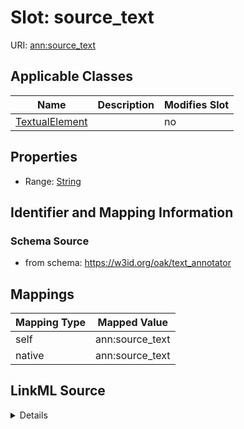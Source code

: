 

# Slot: source_text



URI: [ann:source_text](https://w3id.org/linkml/text_annotator/source_text)



<!-- no inheritance hierarchy -->





## Applicable Classes

| Name | Description | Modifies Slot |
| --- | --- | --- |
| [TextualElement](TextualElement.md) |  |  no  |







## Properties

* Range: [String](String.md)





## Identifier and Mapping Information







### Schema Source


* from schema: https://w3id.org/oak/text_annotator




## Mappings

| Mapping Type | Mapped Value |
| ---  | ---  |
| self | ann:source_text |
| native | ann:source_text |




## LinkML Source

<details>
```yaml
name: source_text
from_schema: https://w3id.org/oak/text_annotator
rank: 1000
alias: source_text
owner: TextualElement
domain_of:
- TextualElement
range: string

```
</details>